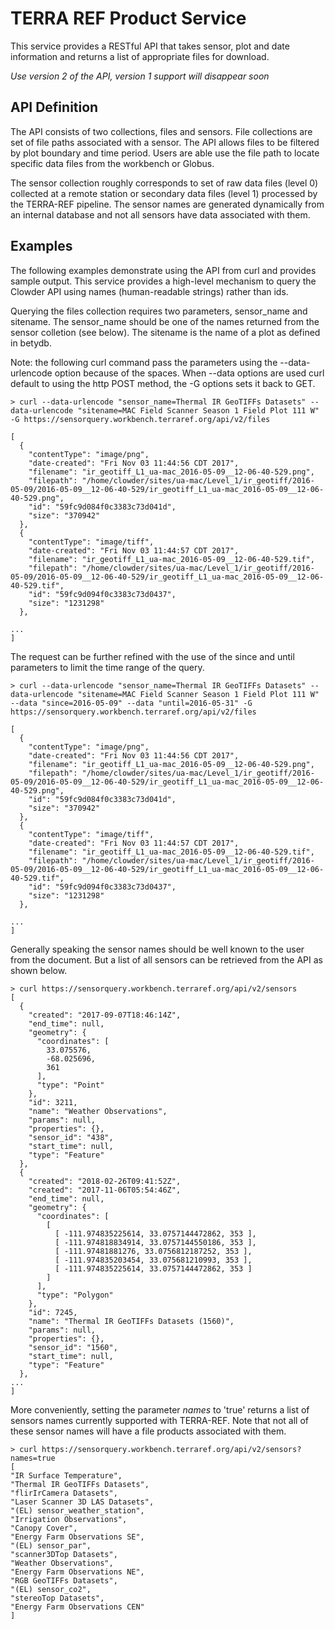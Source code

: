 # TERRA REF Product Service

This service provides a RESTful API that takes sensor, plot and date
information and returns a list of appropriate files for download.

_Use version 2 of the API, version 1 support will disappear soon_

## API Definition

The API consists of two collections, files and sensors. File collections 
are set of file paths associated with a sensor. The API allows files to 
be filtered by plot boundary and time period. Users are able use the 
file path to locate specific data files from the workbench or Globus.

The sensor collection roughly corresponds to set of raw data files 
(level 0) collected at a remote station or secondary data files 
(level 1) processed by the TERRA-REF pipeline. The sensor names are 
generated dynamically from an internal database and not all sensors 
have data associated with them.

## Examples

The following examples demonstrate using the API from curl and provides
sample output. This service provides a high-level mechanism to query
the Clowder API using names (human-readable strings) rather than ids. 

Querying the files collection requires two parameters, sensor_name and 
sitename. The sensor_name should be one of the names returned from
the sensor colletion (see below). The sitename is the name of a plot 
as defined in betydb.

Note: the following curl command pass the parameters using the
--data-urlencode option because of the spaces. When --data options are
used curl default to using the http POST method, the -G options sets
it back to GET.

```
> curl --data-urlencode "sensor_name=Thermal IR GeoTIFFs Datasets" --data-urlencode "sitename=MAC Field Scanner Season 1 Field Plot 111 W" -G https://sensorquery.workbench.terraref.org/api/v2/files

[
  {
    "contentType": "image/png",
    "date-created": "Fri Nov 03 11:44:56 CDT 2017",
    "filename": "ir_geotiff_L1_ua-mac_2016-05-09__12-06-40-529.png",
    "filepath": "/home/clowder/sites/ua-mac/Level_1/ir_geotiff/2016-05-09/2016-05-09__12-06-40-529/ir_geotiff_L1_ua-mac_2016-05-09__12-06-40-529.png",
    "id": "59fc9d084f0c3383c73d041d",
    "size": "370942"
  },
  {
    "contentType": "image/tiff",
    "date-created": "Fri Nov 03 11:44:57 CDT 2017",
    "filename": "ir_geotiff_L1_ua-mac_2016-05-09__12-06-40-529.tif",
    "filepath": "/home/clowder/sites/ua-mac/Level_1/ir_geotiff/2016-05-09/2016-05-09__12-06-40-529/ir_geotiff_L1_ua-mac_2016-05-09__12-06-40-529.tif",
    "id": "59fc9d094f0c3383c73d0437",
    "size": "1231298"
  },

...
]
```

The request can be further refined with the use of the since and until
parameters to limit the time range of the query.

```
> curl --data-urlencode "sensor_name=Thermal IR GeoTIFFs Datasets" --data-urlencode "sitename=MAC Field Scanner Season 1 Field Plot 111 W" --data "since=2016-05-09" --data "until=2016-05-31" -G https://sensorquery.workbench.terraref.org/api/v2/files

[
  {
    "contentType": "image/png",
    "date-created": "Fri Nov 03 11:44:56 CDT 2017",
    "filename": "ir_geotiff_L1_ua-mac_2016-05-09__12-06-40-529.png",
    "filepath": "/home/clowder/sites/ua-mac/Level_1/ir_geotiff/2016-05-09/2016-05-09__12-06-40-529/ir_geotiff_L1_ua-mac_2016-05-09__12-06-40-529.png",
    "id": "59fc9d084f0c3383c73d041d",
    "size": "370942"
  },
  {
    "contentType": "image/tiff",
    "date-created": "Fri Nov 03 11:44:57 CDT 2017",
    "filename": "ir_geotiff_L1_ua-mac_2016-05-09__12-06-40-529.tif",
    "filepath": "/home/clowder/sites/ua-mac/Level_1/ir_geotiff/2016-05-09/2016-05-09__12-06-40-529/ir_geotiff_L1_ua-mac_2016-05-09__12-06-40-529.tif",
    "id": "59fc9d094f0c3383c73d0437",
    "size": "1231298"
  },

...
]
```


Generally speaking the sensor names should be well known to the user
from the document. But a list of all sensors can be retrieved from the
API as shown below.

```
> curl https://sensorquery.workbench.terraref.org/api/v2/sensors
[
  {
    "created": "2017-09-07T18:46:14Z",
    "end_time": null,
    "geometry": {
      "coordinates": [
        33.075576,
        -68.025696,
        361
      ],
      "type": "Point"
    },
    "id": 3211,
    "name": "Weather Observations",
    "params": null,
    "properties": {},
    "sensor_id": "438",
    "start_time": null,
    "type": "Feature"
  },
  {
    "created": "2018-02-26T09:41:52Z",
    "created": "2017-11-06T05:54:46Z",
    "end_time": null,
    "geometry": {
      "coordinates": [
        [
          [ -111.974835225614, 33.0757144472862, 353 ],
          [ -111.974818834914, 33.0757144550186, 353 ],
          [ -111.97481881276, 33.0756812187252, 353 ],
          [ -111.974835203454, 33.075681210993, 353 ],
          [ -111.974835225614, 33.0757144472862, 353 ]
        ]
      ],
      "type": "Polygon"
    },
    "id": 7245,
    "name": "Thermal IR GeoTIFFs Datasets (1560)",
    "params": null,
    "properties": {},
    "sensor_id": "1560",
    "start_time": null,
    "type": "Feature"
  },
...
]
```

More conveniently, setting the parameter _names_ to 'true' returns a list
of sensors names currently supported with TERRA-REF. Note that not all of
these sensor names will have a file products associated with them.

```
> curl https://sensorquery.workbench.terraref.org/api/v2/sensors?names=true
[
"IR Surface Temperature",
"Thermal IR GeoTIFFs Datasets",
"flirIrCamera Datasets",
"Laser Scanner 3D LAS Datasets",
"(EL) sensor_weather_station",
"Irrigation Observations",
"Canopy Cover",
"Energy Farm Observations SE",
"(EL) sensor_par",
"scanner3DTop Datasets",
"Weather Observations",
"Energy Farm Observations NE",
"RGB GeoTIFFs Datasets",
"(EL) sensor_co2",
"stereoTop Datasets",
"Energy Farm Observations CEN"
]

